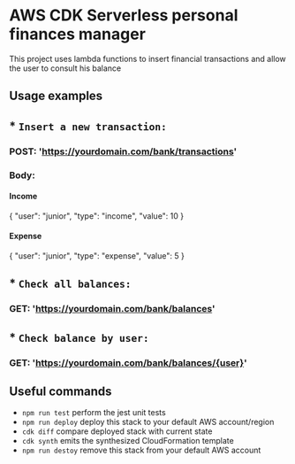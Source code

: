 # AWS CDK Serverless personal finances manager

This project uses lambda functions to insert financial transactions and allow the user to consult his balance

## Usage examples
## * `Insert a new transaction:`
### POST: 'https://yourdomain.com/bank/transactions'
### Body:
#### Income
{
	"user": "junior",
	"type": "income",
	"value": 10
}
#### Expense
{
	"user": "junior",
	"type": "expense",
	"value": 5
}

## * `Check all balances:`
### GET: 'https://yourdomain.com/bank/balances'


## * `Check balance by user:`
### GET: 'https://yourdomain.com/bank/balances/{user}'


## Useful commands

* `npm run test`         perform the jest unit tests
* `npm run deploy`       deploy this stack to your default AWS account/region
* `cdk diff`             compare deployed stack with current state
* `cdk synth`            emits the synthesized CloudFormation template
* `npm run destoy`       remove this stack from your default AWS account
